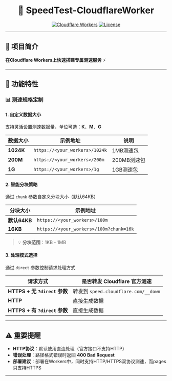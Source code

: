 <div align="center">

# 🚀 SpeedTest-CloudflareWorker

[![Cloudflare Workers](https://img.shields.io/badge/Cloudflare-Workers-F38020?logo=cloudflare&logoColor=white)](https://workers.cloudflare.com/)
[![License](https://img.shields.io/badge/License-MIT-blue.svg)](LICENSE)

</div>

---

## 📖 项目简介

**在Cloudflare Workers上快速搭建专属测速服务** ⚡

---

## 🎯 功能特性

### 📊 测速规格定制

#### 1. 自定义数据大小
支持灵活设置测速数据量，单位可选：**K**、**M**、**G**

| 数据大小 | 示例地址 | 说明 |
|---------|----------|------|
| **1024K** | `https://<your_workers>/1024k` | 1MB测速包 |
| **200M** | `https://<your_workers>/200m` | 200MB测速包 |
| **1G** | `https://<your_workers>/1g` | 1GB测速包 |

#### 2. 智能分块策略
通过 `chunk` 参数自定义分块大小（默认64KB）

| 分块大小 | 示例地址
|----------|----------|
| **默认64KB** | `https://<your_workers>/100m`
| **16KB** | `https://<your_workers>/100m?chunk=16k`

> 💡 **分块范围**：1KB - 1MB

#### 3. 处理模式选择
通过 `direct` 参数控制请求处理方式

| 请求方式                       | 是否转发 Cloudflare 官方测速                |
| -------------------------- | ----------------------------------- |
| **HTTPS + 无 `?direct` 参数** | 转发到 `speed.cloudflare.com/__down` |
| **HTTP**                   | 直接生成数据                    |
| **HTTPS + 有 `?direct` 参数** | 直接生成数据                    |

---

## ⚠️ 重要提醒

- **HTTP协议**：默认使用直连处理（官方接口不支持HTTP）
- **错误处理**：路径格式错误时返回 **400 Bad Request**
- **部署建议**：部署在Workers中，同时支持HTTP/HTTPS双协议测速，而pages只支持HTTPS

---

<div align="center">

</div>
